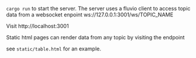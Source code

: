 
`cargo run` to start the server. The server uses a fluvio client to access
topic data from a websocket enpoint ws://127.0.0.1:3001/ws/TOPIC_NAME

Visit http://localhost:3001

Static html pages can render data from any topic by visiting the endpoint

see `static/table.html` for an example.
